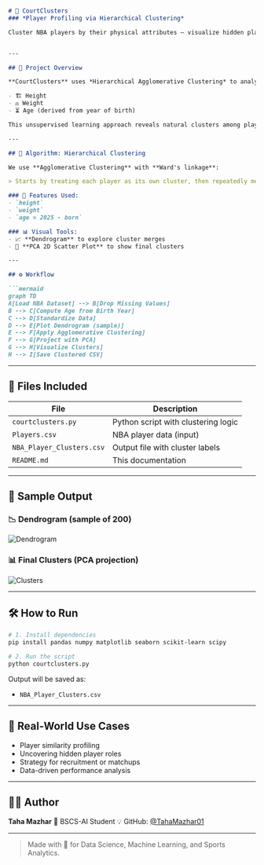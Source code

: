 
````markdown


# 🏀 CourtClusters
### *Player Profiling via Hierarchical Clustering*

Cluster NBA players by their physical attributes — visualize hidden player types using unsupervised learning.


---

## 📌 Project Overview

**CourtClusters** uses *Hierarchical Agglomerative Clustering* to analyze and group NBA players based on:

- 🏗️ Height  
- ⚖️ Weight  
- ⏳ Age (derived from year of birth)

This unsupervised learning approach reveals natural clusters among players — helpful for scouting, analytics, and building strategy.

---

## 🧠 Algorithm: Hierarchical Clustering

We use **Agglomerative Clustering** with **Ward's linkage**:

> Starts by treating each player as its own cluster, then repeatedly merges the closest pairs until 3 final clusters remain.

### 🔬 Features Used:
- `height`
- `weight`
- `age = 2025 - born`

### 📊 Visual Tools:
- 📈 **Dendrogram** to explore cluster merges
- 🔵 **PCA 2D Scatter Plot** to show final clusters

---

## ⚙️ Workflow

```mermaid
graph TD
A[Load NBA Dataset] --> B[Drop Missing Values]
B --> C[Compute Age from Birth Year]
C --> D[Standardize Data]
D --> E[Plot Dendrogram (sample)]
E --> F[Apply Agglomerative Clustering]
F --> G[Project with PCA]
G --> H[Visualize Clusters]
H --> I[Save Clustered CSV]
````

---

## 📁 Files Included

| File                      | Description                         |
| ------------------------- | ----------------------------------- |
| `courtclusters.py`        | Python script with clustering logic |
| `Players.csv`             | NBA player data (input)             |
| `NBA_Player_Clusters.csv` | Output file with cluster labels     |
| `README.md`               | This documentation                  |

---

## 📸 Sample Output

### 📉 Dendrogram (sample of 200)

![Dendrogram](https://i.imgur.com/b96RJCU.png)

### 📊 Final Clusters (PCA projection)

![Clusters](https://i.imgur.com/Gw3cWZ7.png)

---

## 🛠️ How to Run

```bash
# 1. Install dependencies
pip install pandas numpy matplotlib seaborn scikit-learn scipy

# 2. Run the script
python courtclusters.py
```

Output will be saved as:

* `NBA_Player_Clusters.csv`

---

## 🎯 Real-World Use Cases

* Player similarity profiling
* Uncovering hidden player roles
* Strategy for recruitment or matchups
* Data-driven performance analysis

---

## 👨‍💻 Author

**Taha Mazhar**
📘 BSCS-AI Student
💡 GitHub: [@TahaMazhar01](https://github.com/TahaMazhar01)

---

> Made with 💙 for Data Science, Machine Learning, and Sports Analytics.

```



